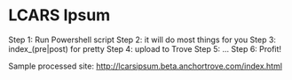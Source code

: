 LCARS Ipsum 
============

Step 1: Run Powershell script
Step 2: it will do most things for you
Step 3: index_(pre|post) for pretty
Step 4: upload to Trove
Step 5: ...
Step 6: Profit!

Sample processed site: http://lcarsipsum.beta.anchortrove.com/index.html 
